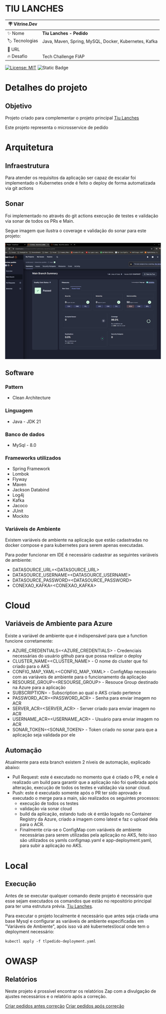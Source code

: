 # TIU LANCHES
| :placard: Vitrine.Dev |     |
| -------------  | --- |
| :sparkles: Nome        | **Tiu Lanches - Pedido**
| :label: Tecnologias | Java, Maven, Spring, MySQL, Docker, Kubernetes, Kafka
| :rocket: URL         | 
| :fire: Desafio     | Tech Challenge FIAP

[![License: MIT](https://img.shields.io/badge/License-MIT-yellow.svg)](https://opensource.org/licenses/MIT) ![Static Badge](https://img.shields.io/badge/any_text-Version-blue?label=latest)

# Detalhes do projeto
## Objetivo
Projeto criado para complementar o projeto principal [Tiu Lanches](https://github.com/luisferrarezi/tiulanches)

Este projeto representa o microsservice de pedido

# Arquitetura
## Infraestrutura
Para atender os requisitos da aplicação ser capaz de escalar foi implementado o Kubernetes onde é feito o deploy de forma automatizada via git actions

## Sonar
Foi implementado no através do git actions execução de testes e validação via sonar de todos os PRs e Main.

Segue imagem que ilustra o coverage e validação do sonar para este projeto:

![](https://github.com/luisferrarezi/tiulanches-pedido/blob/main/documentacao/imagens/coverage.jpg?table=block&id=ea599cfc-189c-4b5a-b3eb-21db292154fe&spaceId=62941c71-5c2d-41d6-8c4f-a5f5b14de56c&width=2000&userId=&cache=v2)

## Software
### Pattern
- Clean Architecture

### Linguagem
- Java - JDK 21

### Banco de dados
- MySql - 8.0

### Frameworks utilizados 
- Spring Framework
- Lombok
- Flyway
- Maven 
- Jackson Databind
- Log4j
- Kafka
- Jacoco
- JUnit
- Mockito

### Variáveis de Ambiente
Existem variáveis de ambiente na aplicação que estão cadastradas no docker compose e para kubernetes para serem apenas executadas.

Para poder funcionar em IDE é necessário cadastrar as seguintes variáveis de ambiente:
- DATASOURCE_URL=<DATASOURCE_URL>
- DATASOURCE_USERNAME=<DATASOURCE_USERNAME>
- DATASOURCE_PASSWORD=<DATASOURCE_PASSWORD>
- CONEXAO_KAFKA=<CONEXAO_KAFKA>

# Cloud
## Variáveis de Ambiente para Azure
Existe a variável de ambiente que é indispensável para que a function funcione corretamente:
- AZURE_CREDENTIALS=<AZURE_CREDENTIALS> - Credenciais necessárias do usuário github para que possa realizar o deploy
- CLUSTER_NAME=<CLUSTER_NAME> - O nome do cluster que foi criado para o AKS
- CONFIG_MAP_YAML=<CONFIG_MAP_YAML> - ConfigMap necessário com as variáveis de ambiente para o funcionamento da aplicação
- RESOURSE_GROUP=<RESOURSE_GROUP> - Resouce Group destinado na Azure para a aplicação
- SUBSCRIPTION=<SUBSCRIPTION> - Subscription ao qual o AKS criado pertence
- PASSWORD_ACR=<PASSWORD_ACR> - Senha para enviar imagem no ACR
- SERVER_ACR=<SERVER_ACR> - Server criado para enviar imagem no ACR
- USERNAME_ACR=<USERNAME_ACR> - Usuário para enviar imagem no ACR
- SONAR_TOKEN=<SONAR_TOKEN> - Token criado no sonar para que a aplicação seja validada por ele

## Automação
Atualmente para esta branch existem 2 níveis de automação, explicado abaixo:

- Pull Request: este é executado no momento que é criado o PR, e nele é realizado um build para garantir que a aplicação não foi quebrada após alteração, execução de todos os testes e validação via sonar cloud.
- Push: este é executado somente após o PR ter sido aprovado e executado o merge para a main, são realizados os seguintes processos:
    - execução de todos os testes 
    - validação via sonar cloud
    - build da aplicação, estando tudo ok é então logado no Container Registry da Azure, criado a imagem como latest e faz o upload dela para o ACR. 
    - Finalmente cria-se o ConfigMap com variáveis de ambiente necessárias para serem utilizadas pela aplicação no AKS, feito isso são utilizados os yamls configmap.yaml e app-deployment.yaml, para subir a aplicação no AKS.

# Local
## Execução
Antes de se executar qualquer comando deste projeto é necessário que esse sejam executados os comandos que estão no repositório principal para ter uma estrutura prévia. [Tiu Lanches](https://github.com/luisferrarezi/tiulanches).

Para executar o projeto localmente é necessário que antes seja criada uma base Mysql e configurar as variáveis de ambiente especificadas em "Variáveis de Ambiente", após isso vá até kubernetes\local onde tem o deployment necessário:

~~~Execute
kubectl apply -f tlpedido-deployment.yaml
~~~

# OWASP
## Relatórios
Neste projeto é prossível encontrar os relatórios Zap com a divulgação de ajustes necessários e o relatório após a correção.

[Criar pedidos antes correção](https://github.com/luisferrarezi/tiulanches-pedido/blob/main/documentacao/owasp/zap/ZAP-Criar-Pedidos.pdf)
[Criar pedidos após correção](https://github.com/luisferrarezi/tiulanches-pedido/blob/main/documentacao/owasp/zap/ZAP-Criar-Pedidos-Corrigido.pdf)
